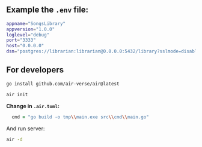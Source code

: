 ## Example the `.env` file:

```zsh
appname="SongsLibrary"
appversion="1.0.0"
loglevel="debug"
port="3333"
host="0.0.0.0"
dsn="postgres://librarian:librarian@0.0.0.0:5432/library?sslmode=disable"
```


## For developers

```zsh
go install github.com/air-verse/air@latest
```

```zsh
air init
```

**Change in `.air.toml`:**

```zsh
  cmd = "go build -o tmp\\main.exe src\\cmd\\main.go"
```

And run server:

```zsh
air -d
```

